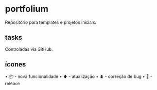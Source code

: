 # portfolium

  Repositório para templates e projetos iniciais.

## tasks

  Controladas via GitHub.

## ícones

 • :package: - nova funcionalidade
 • :arrow_up: - atualização
 • :beetle: - correção de bug
 • :checkered_flag: - release
  